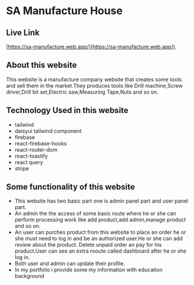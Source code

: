# SA Manufacture House



## Live Link

 [https://sa-manufacture.web.app/](https://sa-manufacture.web.app/).

## About this website
This website is a manufacture company website that creates some tools and sell them in the market.They produces tools like Drill machine,Screw driver,Drill bit set,Electric saw,Measuring Tape,Nuts and so on.


## Technology Used in this website
- tailwind 
- daisyui tailwind component
- firebase
- react-firebase-hooks
- react-router-dom
- react-toastify
- react query
- stripe


## Some functionality of this website

- This website has two basic part  one is  admin panel  part and user panel part.
- An admin the the access of some basic route where he or she can perform processing work like add product,add admin,manage product and so on.
- An user can purches product from this website to place an order he or she must need to log in and be an authorized user.He or she can add review about the product. Delete unpaid order an pay for his product.User can see an extra rooute called dashboard after he or she log in.
- Both user and admin can update their profile.
- In my portfolio i provide some my information with education background
